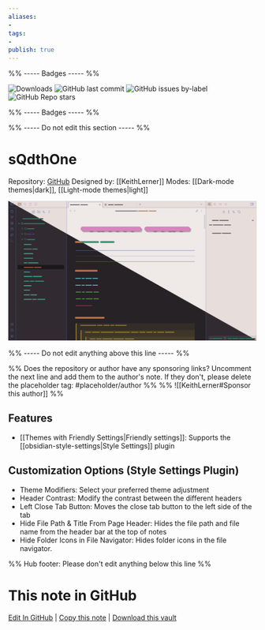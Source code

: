 ```yaml
---
aliases:
- 
tags: 
- 
publish: true
---
```


%% ----- Badges ----- %%

![Downloads](https://img.shields.io/badge/downloads-5724-573E7A?style=for-the-badge&logo=)
![GitHub last commit](https://img.shields.io/github/last-commit/KeithLerner/ObsidianMDsQdthOne?color=573E7A&label=last%20update&logo=github&style=for-the-badge)
![GitHub issues by-label](https://img.shields.io/github/issues/KeithLerner/ObsidianMDsQdthOne/help%20wanted?color=573E7A&logo=github&style=for-the-badge) 
![GitHub Repo stars](https://img.shields.io/github/stars/KeithLerner/ObsidianMDsQdthOne?color=573E7A&logo=github&style=for-the-badge)

%% ----- Badges ----- %%

%% ----- Do not edit this section ----- %%

# sQdthOne

Repository: [GitHub](https://github.com/KeithLerner/ObsidianMDsQdthOne)
Designed by: [[KeithLerner]]
Modes: [[Dark-mode themes|dark]], [[Light-mode themes|light]]



![screenshot](https://github.com/KeithLerner/ObsidianMDsQdthOne/raw/HEAD/GitCapture.png)

%% ----- Do not edit anything above this line ----- %% 

%% Does the repository or author have any sponsoring links? Uncomment the next line and add them to the author's note. If they don't, please delete the placeholder tag: #placeholder/author %%
%% ![[KeithLerner#Sponsor this author]] %%


## Features

- [[Themes with Friendly Settings|Friendly settings]]: Supports the [[obsidian-style-settings|Style Settings]] plugin

## Customization Options (Style Settings Plugin) 
- Theme Modifiers: Select your preferred theme adjustment
- Header Contrast: Modify the contrast between the different headers
- Left Close Tab Button: Moves the close tab button to the left side of the tab
- Hide File Path & Title From Page Header: Hides the file path and file name from the header bar at the top of notes
- Hide Folder Icons in File Navigator: Hides folder icons in the file navigator.


%% Hub footer: Please don't edit anything below this line %%

# This note in GitHub

<span class="git-footer">[Edit In GitHub](https://github.dev/obsidian-community/obsidian-hub/blob/main/02%20-%20Community%20Expansions/02.05%20All%20Community%20Expansions/Themes/sQdthOne.md "git-hub-edit-note") | [Copy this note](https://raw.githubusercontent.com/obsidian-community/obsidian-hub/main/02%20-%20Community%20Expansions/02.05%20All%20Community%20Expansions/Themes/sQdthOne.md "git-hub-copy-note") | [Download this vault](https://github.com/obsidian-community/obsidian-hub/archive/refs/heads/main.zip "git-hub-download-vault") </span>
